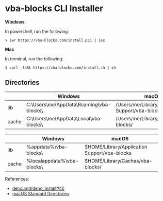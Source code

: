 # vba-blocks CLI Installer

__Windows__

In powershell, run the following:

```shellsession
> iwr https://vba-blocks.com/install.ps1 | iex
```

__Mac__

In terminal, run the following:

```shellsession
$ curl -fsSL https://vba-blocks.com/install.sh | sh
```

## Directories

|       | Windows                                 | macOS
| --    | --                                      | --
| lib   | C:\Users\me\AppData\Roaming\vba-blocks\ | /Users/me/Library/Application Support/vba-blocks
| cache | C:\Users\me\AppData\Local\vba-blocks\   | /Users/me/Library/Caches/vba-blocks/

|       | Windows                    | macOS
| --    | --                         | --
| lib   | %appdata%\vba-blocks\      | $HOME/Library/Application Support/vba-blocks
| cache | %localappdata%\vba-blocks\ | $HOME/Library/Caches/vba-blocks/

References:
- [denoland/deno_install#40](https://github.com/denoland/deno_install/issues/40)
- [macOS Standard Directories](https://developer.apple.com/library/archive/documentation/FileManagement/Conceptual/FileSystemProgrammingGuide/FileSystemOverview/FileSystemOverview.html#//apple_ref/doc/uid/TP40010672-CH2-SW6)
